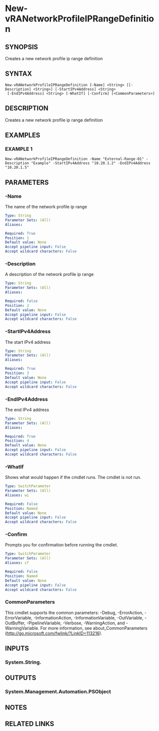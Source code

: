 # New-vRANetworkProfileIPRangeDefinition

## SYNOPSIS
Creates a new network profile ip range definition

## SYNTAX

```
New-vRANetworkProfileIPRangeDefinition [-Name] <String> [[-Description] <String>] [-StartIPv4Address] <String>
 [-EndIPv4Address] <String> [-WhatIf] [-Confirm] [<CommonParameters>]
```

## DESCRIPTION
Creates a new network profile ip range definition

## EXAMPLES

### EXAMPLE 1
```
New-vRANetworkProfileIPRangeDefinition -Name "External-Range-01" -Description "Example" -StartIPv4Address "10.20.1.2" -EndIPv4Address "10.20.1.5"
```

## PARAMETERS

### -Name
The name of the network profile ip range

```yaml
Type: String
Parameter Sets: (All)
Aliases:

Required: True
Position: 1
Default value: None
Accept pipeline input: False
Accept wildcard characters: False
```

### -Description
A description of the network profile ip range

```yaml
Type: String
Parameter Sets: (All)
Aliases:

Required: False
Position: 2
Default value: None
Accept pipeline input: False
Accept wildcard characters: False
```

### -StartIPv4Address
The start IPv4 address

```yaml
Type: String
Parameter Sets: (All)
Aliases:

Required: True
Position: 3
Default value: None
Accept pipeline input: False
Accept wildcard characters: False
```

### -EndIPv4Address
The end IPv4 address

```yaml
Type: String
Parameter Sets: (All)
Aliases:

Required: True
Position: 4
Default value: None
Accept pipeline input: False
Accept wildcard characters: False
```

### -WhatIf
Shows what would happen if the cmdlet runs.
The cmdlet is not run.

```yaml
Type: SwitchParameter
Parameter Sets: (All)
Aliases: wi

Required: False
Position: Named
Default value: None
Accept pipeline input: False
Accept wildcard characters: False
```

### -Confirm
Prompts you for confirmation before running the cmdlet.

```yaml
Type: SwitchParameter
Parameter Sets: (All)
Aliases: cf

Required: False
Position: Named
Default value: None
Accept pipeline input: False
Accept wildcard characters: False
```

### CommonParameters
This cmdlet supports the common parameters: -Debug, -ErrorAction, -ErrorVariable, -InformationAction, -InformationVariable, -OutVariable, -OutBuffer, -PipelineVariable, -Verbose, -WarningAction, and -WarningVariable.
For more information, see about_CommonParameters (http://go.microsoft.com/fwlink/?LinkID=113216).

## INPUTS

### System.String.

## OUTPUTS

### System.Management.Automation.PSObject

## NOTES

## RELATED LINKS
